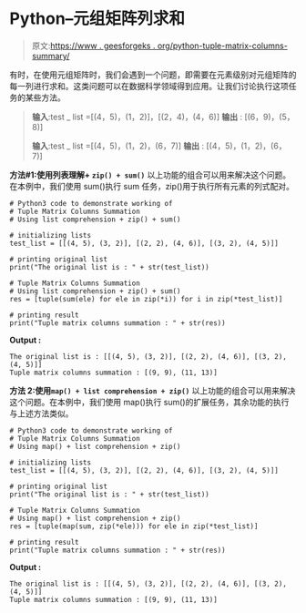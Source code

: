# Python–元组矩阵列求和

> 原文:[https://www . geesforgeks . org/python-tuple-matrix-columns-summary/](https://www.geeksforgeeks.org/python-tuple-matrix-columns-summation/)

有时，在使用元组矩阵时，我们会遇到一个问题，即需要在元素级别对元组矩阵的每一列进行求和。这类问题可以在数据科学领域得到应用。让我们讨论执行这项任务的某些方法。

> **输入**:test _ list =[(4，5)，(1，2)]，[(2，4)，(4，6)]
> **输出** : [(6，9)，(5，8)]
> 
> **输入**:test _ list =[(4，5)，(1，2)，(6，7)]
> **输出** : [(4，5)，(1，2)，(6，7)]

**方法#1:使用列表理解+ `zip() + sum()`**
以上功能的组合可以用来解决这个问题。在本例中，我们使用 sum()执行 sum 任务，zip()用于执行所有元素的列式配对。

```
# Python3 code to demonstrate working of 
# Tuple Matrix Columns Summation
# Using list comprehension + zip() + sum()

# initializing lists
test_list = [[(4, 5), (3, 2)], [(2, 2), (4, 6)], [(3, 2), (4, 5)]]

# printing original list
print("The original list is : " + str(test_list))

# Tuple Matrix Columns Summation
# Using list comprehension + zip() + sum()
res = [tuple(sum(ele) for ele in zip(*i)) for i in zip(*test_list)]

# printing result 
print("Tuple matrix columns summation : " + str(res))
```

**Output :**

```
The original list is : [[(4, 5), (3, 2)], [(2, 2), (4, 6)], [(3, 2), (4, 5)]]
Tuple matrix columns summation : [(9, 9), (11, 13)]

```

**方法 2:使用`map() + list comprehension + zip()`**
以上功能的组合可以用来解决这个问题。在本例中，我们使用 map()执行 sum()的扩展任务，其余功能的执行与上述方法类似。

```
# Python3 code to demonstrate working of 
# Tuple Matrix Columns Summation
# Using map() + list comprehension + zip()

# initializing lists
test_list = [[(4, 5), (3, 2)], [(2, 2), (4, 6)], [(3, 2), (4, 5)]]

# printing original list
print("The original list is : " + str(test_list))

# Tuple Matrix Columns Summation
# Using map() + list comprehension + zip()
res = [tuple(map(sum, zip(*ele))) for ele in zip(*test_list)]

# printing result 
print("Tuple matrix columns summation : " + str(res))
```

**Output :**

```
The original list is : [[(4, 5), (3, 2)], [(2, 2), (4, 6)], [(3, 2), (4, 5)]]
Tuple matrix columns summation : [(9, 9), (11, 13)]

```